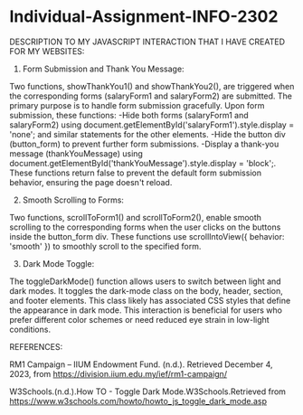 # Individual-Assignment-INFO-2302

 DESCRIPTION TO MY JAVASCRIPT INTERACTION THAT I HAVE CREATED FOR MY WEBSITES:

1. Form Submission and Thank You Message:

Two functions, showThankYou1() and showThankYou2(), are triggered when the corresponding forms (salaryForm1 and salaryForm2) are submitted. The primary purpose is to handle form submission gracefully.
Upon form submission, these functions:
-Hide both forms (salaryForm1 and salaryForm2) using document.getElementById('salaryForm1').style.display = 'none'; and similar statements for the other elements.
-Hide the button div (button_form) to prevent further form submissions.
-Display a thank-you message (thankYouMessage) using document.getElementById('thankYouMessage').style.display = 'block';.
These functions return false to prevent the default form submission behavior, ensuring the page doesn't reload.

2. Smooth Scrolling to Forms:

Two functions, scrollToForm1() and scrollToForm2(), enable smooth scrolling to the corresponding forms when the user clicks on the buttons inside the button_form div.
These functions use scrollIntoView({ behavior: 'smooth' }) to smoothly scroll to the specified form.

3. Dark Mode Toggle:

The toggleDarkMode() function allows users to switch between light and dark modes.
It toggles the dark-mode class on the body, header, section, and footer elements. This class likely has associated CSS styles that define the appearance in dark mode.
This interaction is beneficial for users who prefer different color schemes or need reduced eye strain in low-light conditions.

REFERENCES:

RM1 Campaign – IIUM Endowment Fund. (n.d.). Retrieved December 4, 2023, from https://division.iium.edu.my/ief/rm1-campaign/

W3Schools.(n.d.).How TO - Toggle Dark Mode.W3Schools.Retrieved from https://www.w3schools.com/howto/howto_js_toggle_dark_mode.asp

